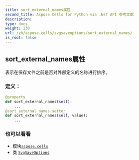 ```yaml
---
title: sort_external_names属性
second_title: Aspose.Cells for Python via .NET API 参考文献
description:
type: docs
weight: 130
url: /zh/aspose.cells/svgsaveoptions/sort_external_names/
is_root: false
---
```

## sort_external_names属性

表示在保存文件之前是否对外部定义的名称进行排序。
### 定义：
```python
@property
def sort_external_names(self):
    ...
@sort_external_names.setter
def sort_external_names(self, value):
    ...
```

### 也可以看看
* 模块[`aspose.cells`](../../)
* 类 [`SvgSaveOptions`](/cells/python-net/zh/aspose.cells/svgsaveoptions)
